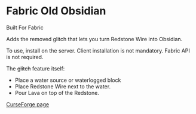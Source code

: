 # Fabric Old Obsidian

Built For Fabric

Adds the removed glitch that lets you turn Redstone Wire into Obsidian.

To use, install on the server. Client installation is not mandatory. Fabric API is not required.

The ~~glitch~~ feature itself:

* Place a water source or waterlogged block
* Place Redstone Wire next to the water.
* Pour Lava on top of the Redstone.

[CurseForge page](https://www.curseforge.com/minecraft/mc-mods/fabric-old-obsidian)
